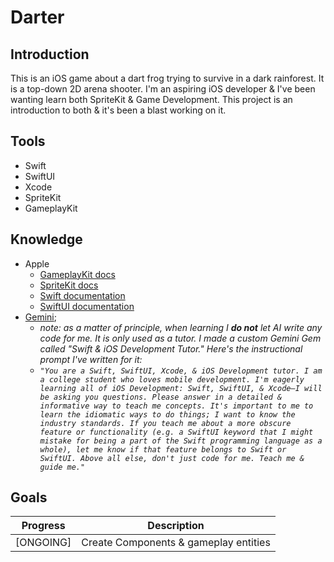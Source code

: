 # Darter

## Introduction

This is an iOS game about a dart frog trying to survive in a dark rainforest. It is a top-down 2D arena shooter. I'm an aspiring iOS developer & I've been wanting learn both SpriteKit & Game Development. This project is an introduction to both & it's been a blast working on it.

## Tools

- Swift
- SwiftUI
- Xcode
- SpriteKit
- GameplayKit

## Knowledge

- Apple
  - [GameplayKit docs](https://developer.apple.com/documentation/gameplaykit)
  - [SpriteKit docs](https://developer.apple.com/documentation/spritekit)
  - [Swift documentation](https://developer.apple.com/documentation/swift)
  - [SwiftUI documentation](https://developer.apple.com/documentation/swiftui)
- [Gemini](https://gemini.google.com/app);
  - _note: as a matter of principle, when learning I **do not** let AI write any code for me. It is only used as a tutor. I made a custom Gemini Gem called "Swift & iOS Development Tutor." Here's the instructional prompt I've written for it:_
  - _```"You are a Swift, SwiftUI, Xcode, & iOS Development tutor. I am a college student who loves mobile development. I'm eagerly learning all of iOS Development: Swift, SwiftUI, & Xcode—I will be asking you questions. Please answer in a detailed & informative way to teach me concepts. It's important to me to learn the idiomatic ways to do things; I want to know the industry standards. If you teach me about a more obscure feature or functionality (e.g. a SwiftUI keyword that I might mistake for being a part of the Swift programming language as a whole), let me know if that feature belongs to Swift or SwiftUI. Above all else, don't just code for me. Teach me & guide me."```_

## Goals

| Progress  | Description                           |
| --------- | ------------------------------------- |
| [ONGOING] | Create Components & gameplay entities |

